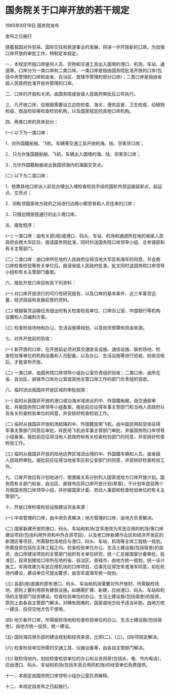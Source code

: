# 国务院关于口岸开放的若干规定

1985年9月18日 国务院发布

发布之日施行



随着我国对外贸易、国际交往和旅游事业的发展，将进一步开放新的口岸。为加强口岸开放的审批工作，特制定本规定。

一、本规定所指口岸是供人员、货物和交通工具出入国境的港口、机场、车站、通道等。口岸分为一类口岸和二类口岸。一类口岸是指由国务院批准开放的口岸(包括中央管理的口岸和由省、自治区、直辖市管理的部分口岸)；二类口岸是指由省级人民政府批准开放并管理的口岸。

二、口岸的开放和关闭，由国务院或省级人民政府审批后公布执行。

三、凡开放口岸，应根据需要设立边防检查、海关、港务监督、卫生检疫、动植物检疫、商品检验等检查检验机构，以及国家规定的其他口岸机构。

四、两类口岸的具体划分：

(一) 以下为一类口岸：

1．对外国籍船舶、飞机、车辆等交通工具开放的海、陆、空客货口岸；

2．只允许我国籍船舶、飞机、车辆出入国境的海、陆、空客货口岸；

3．允许外国籍船舶进出我国领海内的海面交货点。

(二) 以下为二类口岸：

1．依靠其他口岸派人前往办理出入境检查检验手续的国轮外贸运输装卸点、起运点、交货点；

2．同毗邻国家地方政府之间进行边境小额贸易和人员往来的口岸；

3．只限边境居民通行的出入境口岸。

五、报批程序：

(一) 一类口岸：由有关部(局)或港口、码头、车站、机场和通道所在地的省级人民政府会商大军区后，报请国务院批准，同时抄送国务院口岸领导小组、总参谋部和有关主管部门。

(二) 二类口岸：由口岸所在地的人民政府征得当地大军区和海军的同意，并会商口岸检查检验等有关单位后，报请省级人民政府批准。批文同时送国务院口岸领导小组和有关主管部门备案。

六、报批开放口岸应附具下列资料：

(一) 对口岸开放进行的可行性研究报告，以及口岸的基本条件、近三年客货运量、经济效益和发展前景的资料。

(二) 根据客货运输任务提出的有关检查检验单位、口岸办公室、中国银行等机构设置和人员编制方案。

(三) 检查检验场地和办公、生活设施等规划，以及投资预算和资金来源。

七、对外开放前的验收：

(一) 新开放的口岸，在开放前必须对其交通安全设施、通信设施、联检场地、检查检验等单位的机构设置和人员配备，以及办公、生活设施等进行验收。验收合格后，才能宣布开放。

(二) 一类口岸，由国务院口岸领导小组办公室负责组织验收；二类口岸，由所在省、自治区、直辖市口岸办公室或其他主管口岸工作的部门负责组织验收。

八、临时进出我国非开放区域的审批权限：

(一) 临时从我国非开放的港口或沿海水域进出的中、外国籍船舶，由交通部审批，并报国务院口岸领导小组备案。报批前应征得军事主管部门和当地人民政府以及有关检查检验单位的同意，并安排好检查检验工作。

(二) 临时从我国非开放机场起降的中、外国籍民用飞机，由中国民用航空局征得军事主管部门同意后审批，非民用飞机由军事主管部门审批，并报国务院口岸领导小组备案。报批前应征得当地人民政府和有关检查检验部门的同意，并安排好检查检验工作。

(三) 临时从我国非开放的陆地边界区域进出境的中、外国籍车辆和人员，由省级人民政府审批。报批前应征得当地省军区和公安部门的同意，并安排好检查检验工作。

九、口岸开放应有计划地进行，按隶属关系分别列入国家或地方口岸开放计划。国务院有关部门和省、自治区、直辖市应将口岸开放计划(草案)，于计划年度前两个月报国务院口岸领导小组，并抄报国家计委、劳动人事部和检查检验单位的有关主管部门。

十、开放口岸检查检验设施建设资金来源：

(一) 中央管理的口岸，由中央负责解决；地方管理的口岸，由地方负责解决。

(二) 国家新建开放的港口、码头、车站和机场(含军用改为军民合用的机场)等口岸建设项目(包括利用外资和中外合资项目)，以及老口岸新建作业区和经济开发区的新港区等项目，所需联检场地应与港口、码头、车站、机场等主体工程统一规划。所需投资包括在主体工程之内。检查检验单位办公、生活土建设施(包括宿舍)的投资，由口岸建设项目的主管部门组织有关单位研究，统一汇总报国家计委审批。批准后，投资划拨给口岸所在地的省、自治区、直辖市，由地方统一规划，统一设计施工。军用改建为军民合用机场的口岸项目，应事先征得空军或海军同意，如在机场内建设，建设单位可提出要求，由空军或海军统一规划。

(三) 各部(局)直属的原有港口、码头、车站和机场需要对外开放时，所需联检场地，原则上要利用原有建筑设施。如确需扩建、新建，应由港口、码头、车站和机场的主管部门投资建设。检查检验单位的办公、生活土建设施(包括宿舍)的投资，原则上由各自主管部门解决。对确有困难的，国家或地方给予适当补助，由地方统一建设，投资交地方包干使用。

(四) 地方新开口岸，所需联检场地和检查检验单位的办公、生活土建设施(包括宿舍)，由地方统一投资，统一建设。

(五) 国际海员俱乐部的建设规划和投资来源，比照(二)、(三)、(四)项规定解决。

(六) 检查检验单位所需的交通工具、仪器设备等，由各自主管部门解决。

(七) 联检场地内，划给检查检验单位的办公和业务用房(包括水、电、市内电话)，应由港口、码头、车站和机场(包括军民合用的机场)的经营单位免费提供。

十一、本规定由国务院口岸领导小组办公室负责解释。

十二、本规定自发布之日起施行。